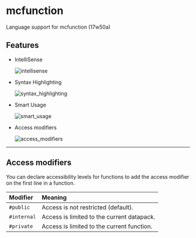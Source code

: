 # mcfunction

Language support for mcfunction (17w50a)

## Features

- IntelliSense

  ![intellisense](https://raw.githubusercontent.com/intsuc/mcfunction-ss/master/images/intellisense.png)

- Syntax Highlighting

  ![syntax_highlighting](https://raw.githubusercontent.com/intsuc/mcfunction-ss/master/images/syntax_highlight.png)

- Smart Usage

  ![smart_usage](https://raw.githubusercontent.com/intsuc/mcfunction-ss/master/images/smart_usage.png)

- Access modifiers

  ![access_modifiers](https://raw.githubusercontent.com/intsuc/mcfunction-ss/master/images/access_modifiers.png)

----------

## Access modifiers

You can declare accessibility levels for functions to add the access modifier on the first line in a function.

| Modifier    | Meaning                                    |
| :---------- | :----------------------------------------- |
| `#public`   | Access is not restricted (default).        |
| `#internal` | Access is limited to the current datapack. |
| `#private`  | Access is limited to the current function. |